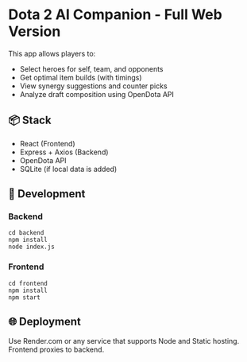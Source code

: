 
# Dota 2 AI Companion - Full Web Version

This app allows players to:
- Select heroes for self, team, and opponents
- Get optimal item builds (with timings)
- View synergy suggestions and counter picks
- Analyze draft composition using OpenDota API

## 📦 Stack
- React (Frontend)
- Express + Axios (Backend)
- OpenDota API
- SQLite (if local data is added)

## 🔧 Development
### Backend
```
cd backend
npm install
node index.js
```

### Frontend
```
cd frontend
npm install
npm start
```

## 🌐 Deployment
Use Render.com or any service that supports Node and Static hosting. Frontend proxies to backend.
